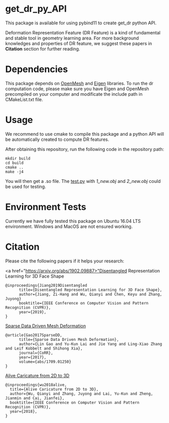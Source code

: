 # get_dr_py_API
This package is available for using pybind11 to create get_dr python API.

Deformation Representation Feature (DR Feature) is a kind of fundamental and stable tool in geometry learning area. For more background knowledges and properties of DR feature, we suggest these papers in **Citation** section for further reading. 

# Dependencies
This package depends on <a href='https://www.openmesh.org'>OpenMesh</a> and <a href='http://eigen.tuxfamily.org/index.php?title=Main_Page'>Eigen</a> libraries. To run the dr computation code, please make sure you have Eigen and OpenMesh precompiled on your computer and modificate the include path in CMakeList.txt file. 

# Usage
We recommend to use cmake to compile this package and a python API will be automatically created to compute DR features.

After obtaining this repository, run the following code in the repository path:
```
mkdir build
cd build
cmake ..
make -j4
```
You will then get a .so file.
The <a href='https://github.com/QianyiWu/get_dr_py/blob/master/test.py'>test.py</a> with *1_new.obj* and *2_new.obj* could be used for testing.

# Environment Tests
Currently we have fully tested this package on Ubuntu 16.04 LTS environment. Windows and MacOS are not ensured working.

# Citation
Please cite the following papers if it helps your research: 

<a href="https://arxiv.org/abs/1902.09887>"Disentangled Representation Learning for 3D Face Shape</a>

    @inproceedings{Jiang2019Disentangled
          title={Disentangled Representation Learning for 3D Face Shape},
          author={Jiang, Zi-Hang and Wu, Qianyi and Chen, Keyu and Zhang, Juyong}
          booktitle={IEEE Conference on Computer Vision and Pattern Recognition (CVPR)},
          year={2019},
    }

<a href="http://geometrylearning.com/paper/Sparse2018.pdf">Sparse Data Driven Mesh Deformation</a>

    @article{Gao2017SparseDD,
          title={Sparse Data Driven Mesh Deformation},
          author={Lin Gao and Yu-Kun Lai and Jie Yang and Ling-Xiao Zhang and Leif Kobbelt and Shihong Xia},
          journal={CoRR},
          year={2017},
          volume={abs/1709.01250}
    }

<a href="https://arxiv.org/abs/1803.06802v2">Alive Caricature from 2D to 3D</a>

    @inproceedings{wu2018alive,
      title={Alive Caricature from 2D to 3D},
      author={Wu, Qianyi and Zhang, Juyong and Lai, Yu-Kun and Zheng, Jianmin and Cai, Jianfei},
      booktitle={IEEE Conference on Computer Vision and Pattern Recognition (CVPR)},
      year={2018},
    }
